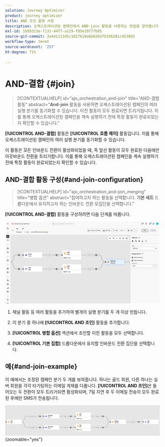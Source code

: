 ```yaml
---
solution: Journey Optimizer
product: journey optimizer
title: AND 조인 활동 사용
description: 오케스트레이션된 캠페인에서 AND-join 활동을 사용하는 방법을 알아봅니다
exl-id: 1b99313e-f131-44f7-a129-f85e1977fb05
source-git-commit: 3a44111345c1627610a6b026d7b19b281c4538d3
workflow-type: tm+mt
source-wordcount: '257'
ht-degree: 71%

---
```



# AND-결합 {#join}

>[!CONTEXTUALHELP]
>id="ajo_orchestration_and-join"
>title="AND-결합 활동"
>abstract="**And-join** 활동을 사용하면 오케스트레이션된 캠페인의 여러 실행 분기를 동기화할 수 있습니다. 이전 활동이 모두 완료되면 트리거됩니다. 이를 통해 오케스트레이션된 캠페인을 계속 실행하기 전에 특정 활동이 완료되었는지 확인할 수 있습니다."

**[!UICONTROL AND-결합]** 활동은 **[!UICONTROL 흐름 제어]** 활동입니다. 이를 통해 오케스트레이션된 캠페인의 여러 실행 분기를 동기화할 수 있습니다.

이 활동은 모든 인바운드 전환이 활성화되었을 때, 즉 앞선 활동이 모두 완료된 다음에만 아웃바운드 전환을 트리거합니다. 이를 통해 오케스트레이션된 캠페인을 계속 실행하기 전에 특정 활동이 완료되었는지 확인할 수 있습니다.

## AND-결합 활동 구성{#and-join-configuration}

>[!CONTEXTUALHELP]
>id="ajo_orchestration_and-join_merging"
>title="병합 옵션"
>abstract="참여하고자 하는 활동을 선택합니다. **기본 세트** 드롭다운에서 유지하고자 하는 인바운드 전환 모집단을 선택합니다."

**[!UICONTROL AND-결합]** 활동을 구성하려면 다음 단계를 따릅니다.

![](../assets/workflow-andjoin.png)

1. 채널 활동 등 여러 활동을 추가하여 별개의 실행 분기를 두 개 이상 만듭니다.

1. 이 분기 중 하나에 **[!UICONTROL AND 조인]** 활동을 추가합니다.

1. **[!UICONTROL 병합 옵션]** 섹션에서 조인할 이전 활동을 모두 선택합니다.

1. **[!UICONTROL 기본 집합]** 드롭다운에서 유지할 인바운드 전환 집단을 선택합니다.

## 예{#and-join-example}

이 예에서는 조정된 캠페인 분기 두 개를 보여줍니다. 하나는 골드 회원, 다른 하나는 실버 회원을 각각 타기팅하는 이메일 게재를 다룹니다. **[!UICONTROL AND 조인]**&#x200B;은 들어오는 두 전환이 모두 트리거되면 활성화되며, 7일 지연 후 두 이메일 전송이 모두 완료된 후에만 SMS가 전송됩니다.

![](../assets/workflow-andjoin-example.png){zoomable="yes"}
